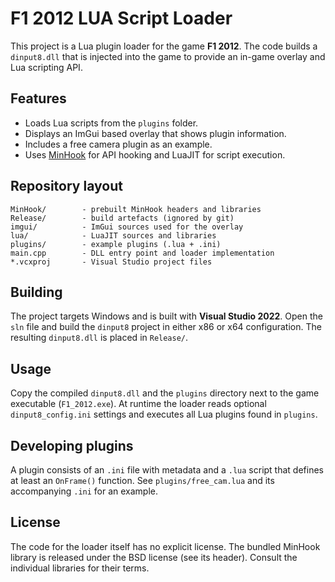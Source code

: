 # F1 2012 LUA Script Loader

This project is a Lua plugin loader for the game **F1 2012**.  The code builds a
`dinput8.dll` that is injected into the game to provide an in-game overlay and
Lua scripting API.

## Features

- Loads Lua scripts from the `plugins` folder.
- Displays an ImGui based overlay that shows plugin information.
- Includes a free camera plugin as an example.
- Uses [MinHook](https://github.com/TsudaKageyu/minhook) for API hooking and
  LuaJIT for script execution.

## Repository layout

```
MinHook/        - prebuilt MinHook headers and libraries
Release/        - build artefacts (ignored by git)
imgui/          - ImGui sources used for the overlay
lua/            - LuaJIT sources and libraries
plugins/        - example plugins (.lua + .ini)
main.cpp        - DLL entry point and loader implementation
*.vcxproj       - Visual Studio project files
```

## Building

The project targets Windows and is built with **Visual Studio 2022**.  Open the
`sln` file and build the `dinput8` project in either x86 or x64 configuration.
The resulting `dinput8.dll` is placed in `Release/`.

## Usage

Copy the compiled `dinput8.dll` and the `plugins` directory next to the game
executable (`F1_2012.exe`).  At runtime the loader reads optional
`dinput8_config.ini` settings and executes all Lua plugins found in `plugins`.

## Developing plugins

A plugin consists of an `.ini` file with metadata and a `.lua` script that
defines at least an `OnFrame()` function.  See `plugins/free_cam.lua` and its
accompanying `.ini` for an example.

## License

The code for the loader itself has no explicit license.  The bundled MinHook
library is released under the BSD license (see its header).  Consult the
individual libraries for their terms.

